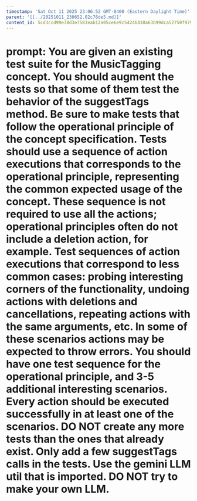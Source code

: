 ```yaml
---
timestamp: 'Sat Oct 11 2025 23:06:52 GMT-0400 (Eastern Daylight Time)'
parent: '[[../20251011_230652.02c76de5.md]]'
content_id: 5cd3ccd99e38d3e7583eab12a05ce6e9c54246410a63b99dca52750f979ff9b8
---
```


# prompt: You are given an existing test suite for the MusicTagging concept. You should augment the tests so that some of them test the behavior of the suggestTags method. Be sure to make tests that follow the operational principle of the concept specification. Tests should use a sequence of action executions that corresponds to the operational principle, representing the common expected usage of the concept. These sequence is not required to use all the actions; operational principles often do not include a deletion action, for example. Test sequences of action executions that correspond to less common cases: probing interesting corners of the functionality, undoing actions with deletions and cancellations, repeating actions with the same arguments, etc. In some of these scenarios actions may be expected to throw errors. You should have one test sequence for the operational principle, and 3-5 additional interesting scenarios. Every action should be executed successfully in at least one of the scenarios. DO NOT create any more tests than the ones that already exist. Only add a few suggestTags calls in the tests. Use the gemini LLM util that is imported. DO NOT try to make your own LLM.
